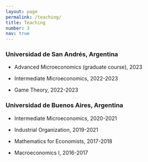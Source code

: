 ```yaml
---
layout: page
permalink: /teaching/
title: Teaching
number: 3
nav: true
---
```


### Universidad de San Andrés, Argentina

* Advanced Microeconomics (graduate course), 2023

* Intermediate Microeconomics, 2022-2023

* Game Theory, 2022-2023


### Universidad de Buenos Aires, Argentina

* Intermediate Microeconomics, 2020-2021

* Industrial Organization, 2019-2021

* Mathematics for Economists, 2017-2018

* Macroeconomics I, 2016-2017